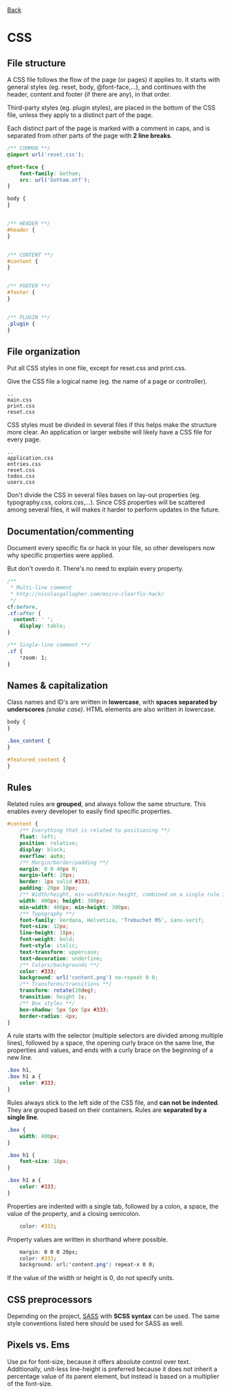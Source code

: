 [Back](https://github.com/digiti/styleguides)
# CSS

## File structure

A CSS file follows the flow of the page (or pages) it applies to. It starts with general styles (eg. reset, body, @font-face,...), and continues with the header, content and footer (if there are any), in that order.

Third-party styles (eg. plugin styles), are placed in the bottom of the CSS file, unless they apply to a distinct part of the page.

Each distinct part of the page is marked with a comment in caps, and is separated from other parts of the page with **2 line breaks**.

```CSS
/** COMMON **/
@import url('reset.css');

@font-face {
	font-family: Gotham;
	src: url('Gotham.otf');
} 

body {
}


/** HEADER **/
#header {
}


/** CONTENT **/
#content {
}


/** FOOTER **/
#footer {
}


/** PLUGIN **/
.plugin {
}
```


## File organization

Put all CSS styles in one file, except for reset.css and print.css.

Give the CSS file a logical name (eg. the name of a page or controller).

```
..
main.css
print.css
reset.css
```

CSS styles must be divided in several files if this helps make the structure more clear. An application or larger website will likely have a CSS file for every page.

```
..
application.css
entries.css
reset.css
todos.css
users.css
```

Don't divide the CSS in several files bases on lay-out properties (eg. typography.css, colors.css,...). Since CSS properties will be scattered among several files, it will makes it harder to perform updates in the future.


## Documentation/commenting

Document every specific fix or hack in your file, so other developers now why specific properties were applied.

But don't overdo it. There's no need to explain every property.

```CSS
/**
 * Multi-line comment
 * http://nicolasgallagher.com/micro-clearfix-hack/
 */
cf:before,
.cf:after {
  content: ' ';
	display: table;
}

/** Single-line comment **/
.cf {
	*zoom: 1;
}
```


## Names & capitalization
Class names and ID's are written in **lowercase**, with **spaces separated by underscores** *(snake case)*. HTML elements are also written in lowercase.

```CSS
body {
}

.box_content {
}

#featured_content {
}
```


## Rules

Related rules are **grouped**, and always follow the same structure. This enables every developer to easily find specific properties.

```CSS
#content {
	/** Everything that is related to positioning **/
	float: left;
	position: relative;
	display: block;
	overflow: auto;
	/** Margin/border/padding **/
	margin: 0 0 40px 0;
	margin-left: 20px;
	border: 1px solid #333;
	padding: 20px 10px;
	/** Width/height, min-width/min-height, combined on a single rule if possible **/
	width: 400px; height: 300px;
	min-width: 400px; min-height: 300px;
	/** Typography **/
	font-family: Verdana, Helvetica, 'Trebuchet MS', sans-serif;
	font-size: 12px;
	line-height: 18px;
	font-weight: bold;
	font-style: italic;
	text-transform: uppercase;
	text-decoration: underline;
	/** Colors/backgrounds **/
	color: #333;
	background: url('content.png') no-repeat 0 0;
	/** Transforms/transitions **/
	transform: rotate(20deg);
	transition: height 1s;
	/** Box styles **/
	box-shadow: 5px 5px 5px #333;
	border-radius: 4px;
}
```

A rule starts with the selector (multiple selectors are divided among multiple lines), followed by a space, the opening curly brace on the same line, the properties and values, and ends with a curly brace on the beginning of a new line.

```CSS
.box h1,
.box h1 a {
	color: #333;
}
```

Rules always stick to the left side of the CSS file, and **can not be indented**. They are grouped based on their containers. Rules are **separated by a single line**.

```CSS
.box {
	width: 400px;
}

.box h1 {
	font-size: 18px;
}

.box h1 a {
	color: #333;
}
```

Properties are indented with a single tab, followed by a colon, a space, the value of the property, and a closing semicolon.

```CSS
	color: #333;
```

Property values are written in shorthand where possible.

```CSS
	margin: 0 0 0 20px;
	color: #333;
	background: url('content.png') repeat-x 0 0;
```

If the value of the width or height is 0, do not specify units.

## CSS preprocessors
Depending on the project, [SASS](http://sass-lang.com/) with **SCSS syntax** can be used. The same style conventions listed here should be used for SASS as well.

## Pixels vs. Ems
Use px for font-size, because it offers absolute control over text. Additionally, unit-less line-height is preferred because it does not inherit a percentage value of its parent element, but instead is based on a multiplier of the font-size.